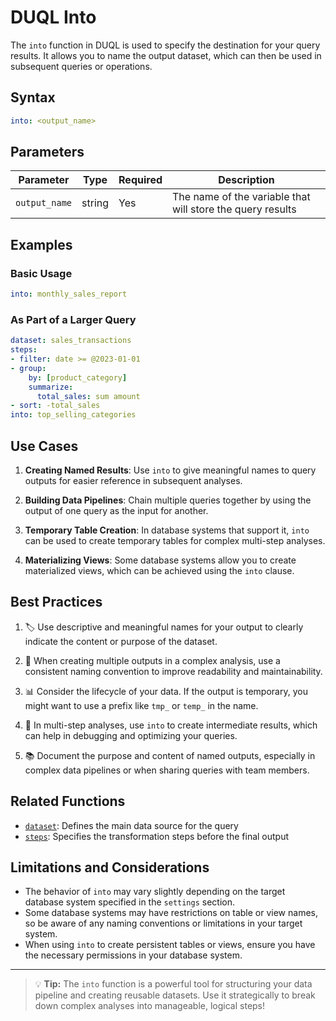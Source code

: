 # DUQL Into

The `into` function in DUQL is used to specify the destination for your query results. It allows you to name the output dataset, which can then be used in subsequent queries or operations.

## Syntax

```yaml
into: <output_name>
```

## Parameters

| Parameter | Type | Required | Description |
|-----------|------|----------|-------------|
| `output_name` | string | Yes | The name of the variable that will store the query results |

## Examples

### Basic Usage

```yaml
into: monthly_sales_report
```

### As Part of a Larger Query

```yaml
dataset: sales_transactions
steps:
- filter: date >= @2023-01-01
- group:
    by: [product_category]
    summarize:
      total_sales: sum amount
- sort: -total_sales
into: top_selling_categories
```

## Use Cases

1. **Creating Named Results**: Use `into` to give meaningful names to query outputs for easier reference in subsequent analyses.

2. **Building Data Pipelines**: Chain multiple queries together by using the output of one query as the input for another.

3. **Temporary Table Creation**: In database systems that support it, `into` can be used to create temporary tables for complex multi-step analyses.

4. **Materializing Views**: Some database systems allow you to create materialized views, which can be achieved using the `into` clause.

## Best Practices

1. 🏷️ Use descriptive and meaningful names for your output to clearly indicate the content or purpose of the dataset.

2. 🔄 When creating multiple outputs in a complex analysis, use a consistent naming convention to improve readability and maintainability.

3. 📊 Consider the lifecycle of your data. If the output is temporary, you might want to use a prefix like `tmp_` or `temp_` in the name.

4. 🧹 In multi-step analyses, use `into` to create intermediate results, which can help in debugging and optimizing your queries.

5. 📚 Document the purpose and content of named outputs, especially in complex data pipelines or when sharing queries with team members.

## Related Functions

- [`dataset`](dataset.md): Defines the main data source for the query
- [`steps`](steps.md): Specifies the transformation steps before the final output

## Limitations and Considerations

- The behavior of `into` may vary slightly depending on the target database system specified in the `settings` section.
- Some database systems may have restrictions on table or view names, so be aware of any naming conventions or limitations in your target system.
- When using `into` to create persistent tables or views, ensure you have the necessary permissions in your database system.

---

> 💡 **Tip:** The `into` function is a powerful tool for structuring your data pipeline and creating reusable datasets. Use it strategically to break down complex analyses into manageable, logical steps!